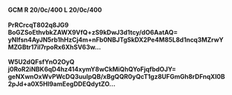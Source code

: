 #### GCM R 20/0c/400 L 20/0c/400 
**PrRCrcqT802q8JG9**<br/>**BoGZSoEthvbkZAWX9VfQ+zS9kDwJ3d1tcy/dO6AatAQ=**<br/>**yNIfsn4AyJN5rb1hHzCj4m+nFb0NBJTgSkDX2Pe4M85L8d1ncq3MZrwYMZGBtr17il7rpoRx6XhSV63w...**<br/><br/> 
**W5U2dQFsfYnO2OyQ**<br/>**j0RoR2iNBK6qD4hz414xymY8wCkMiQhQYoFjqfbdOJY=**<br/>**geNXwnOxWvPWcDQ3uuIpQB/xBgQQR0yQcT1gz8UFGmGh8rDFnqXl0B2pJd+a0X5Hl9amEegDDEQdytZO...**